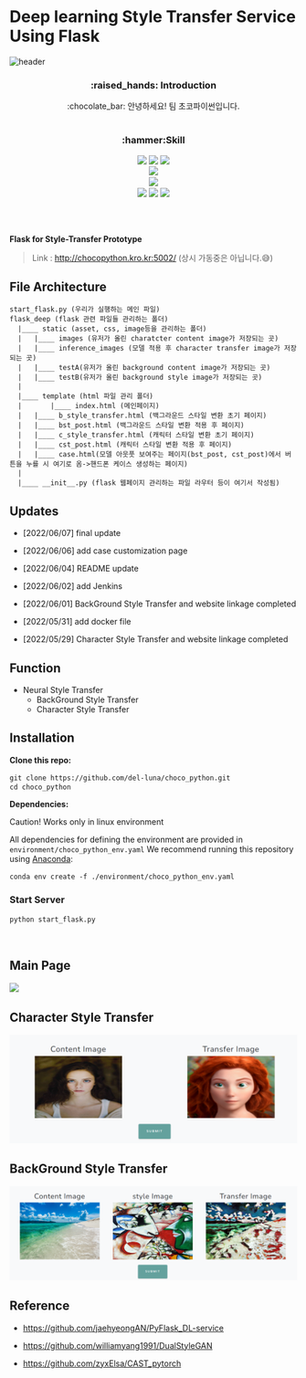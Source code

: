 # Deep learning Style Transfer Service Using Flask



<!-- 헤더 -->
![header](https://capsule-render.vercel.app/api?type=transparent&height=200&section=header&text=Choco%20Python&desc=Style%20Transfer%20Project&fontColor=5CFFD1&fontSize=60&rotate=&fontAlignY=25&fontAlign=50&descAlignY=50&descAlign=50&&animation=twinkling)



<div align=center>
<!--소개-->
<h3>:raised_hands: Introduction </h3>
:chocolate_bar: 안녕하세요! 팀 초코파이썬입니다.
<br/><br/>
 <!--기술스택-->
   <h3>:hammer:Skill </h3>
  <!--클라우드-->
  <img src="https://img.shields.io/badge/GCP-4285F4?style=plastic&logo=googlecloud&logoColor=white"/>
  <img src="https://img.shields.io/badge/Docker-2496ED?style=plastic&logo=docker&logoColor=white"/>
  <img src="https://img.shields.io/badge/Jenkins-D24939?style=plastic&logo=Jenkins&logoColor=white"/>
   <br/>
  <!--웹-->
   <img src="https://img.shields.io/badge/Flask-000000?style=plastic&logo=flask&logoColor=white"/>
  <br/>
  <!--인공지능-->
   <img src="https://img.shields.io/badge/PyTorch-EE4C2C?style=plastic&logo=pytorch&logoColor=white"/>
    <br/>
  <!--언어-->
    <img src="https://img.shields.io/badge/C++-00599C?style=flat&logo=Cplusplus&logoColor=white"/>
    <img src="https://img.shields.io/badge/Python-3776AB?style=plastic&logo=python&logoColor=white"/>
    <img src="https://img.shields.io/badge/JavaScript-F7DF1E?style=flat&logo=JavaScript&logoColor=white"/>


<br/><br/>

</div>

**Flask for Style-Transfer Prototype**

> Link : http://chocopython.kro.kr:5002/
(상시 가동중은 아닙니다.😅)

## File Architecture

```shell
start_flask.py (우리가 실행하는 메인 파일)
flask_deep (flask 관련 파일들 관리하는 폴더)
  |____ static (asset, css, image등을 관리하는 폴더)
  |	  |____ images (유저가 올린 charatcter content image가 저장되는 곳)
  |	  |____ inference_images (모델 적용 후 character transfer image가 저장되는 곳)
  |	  |____ testA(유저가 올린 background content image가 저장되는 곳)
  |	  |____ testB(유저가 올린 background style image가 저장되는 곳)
  |
  |____ template (html 파일 관리 폴더)
  |       |____ index.html (메인페이지)
  |	  |____ b_style_transfer.html (백그라운드 스타일 변환 초기 페이지)
  |	  |____ bst_post.html (백그라운드 스타일 변환 적용 후 페이지)
  |	  |____ c_style_transfer.html (캐릭터 스타일 변환 초기 페이지)
  |	  |____ cst_post.html (캐릭터 스타일 변환 적용 후 페이지)
  |	  |____ case.html(모델 아웃풋 보여주는 페이지(bst_post, cst_post)에서 버튼을 누를 시 여기로 옴->핸드폰 케이스 생성하는 페이지)
  |
  |____ __init__.py (flask 웹페이지 관리하는 파일 라우터 등이 여기서 작성됨)
```



## Updates
- [2022/06/07] final update
- [2022/06/06] add case customization page

- [2022/06/04] README update

- [2022/06/02] add Jenkins

- [2022/06/01] BackGround Style Transfer and website linkage completed

- [2022/05/31] add docker file

- [2022/05/29] Character Style Transfer and website linkage completed

## Function 
* Neural Style Transfer
  * BackGround Style Transfer
  * Character Style Transfer

## **Installation**

**Clone this repo:**

```shell
git clone https://github.com/del-luna/choco_python.git
cd choco_python
```

**Dependencies:**

Caution! Works only in linux environment

All dependencies for defining the environment are provided in `environment/choco_python_env.yaml`  We recommend running this repository using [Anaconda](https://docs.anaconda.com/anaconda/install/):

```shell
conda env create -f ./environment/choco_python_env.yaml
```

### Start Server
```cmd
python start_flask.py
```

<br>

## Main Page
<img src="./flask_deep/static/assets/img/index-main.jpg">

## Character Style Transfer
<img src="./doc_images/character-teaser.PNG">



## BackGround Style Transfer

<img src="./doc_images/background.PNG">

## Reference

- https://github.com/jaehyeongAN/PyFlask_DL-service
- https://github.com/williamyang1991/DualStyleGAN

- https://github.com/zyxElsa/CAST_pytorch
